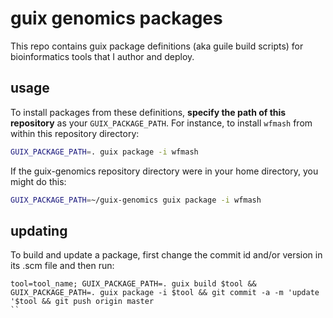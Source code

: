 # guix genomics packages

This repo contains guix package definitions (aka guile build scripts) for bioinformatics tools that I author and deploy.

## usage

To install packages from these definitions, **specify the path of this repository** as your `GUIX_PACKAGE_PATH`.
For instance, to install `wfmash` from within this repository directory:

```bash
GUIX_PACKAGE_PATH=. guix package -i wfmash
```

If the guix-genomics repository directory were in your home directory, you might do this:

```bash
GUIX_PACKAGE_PATH=~/guix-genomics guix package -i wfmash
```

## updating

To build and update a package, first change the commit id and/or version in its .scm file and then run:

```
tool=tool_name; GUIX_PACKAGE_PATH=. guix build $tool && GUIX_PACKAGE_PATH=. guix package -i $tool && git commit -a -m 'update '$tool && git push origin master
``
